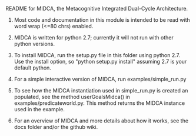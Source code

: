 README for MIDCA, the Metacognitive Integrated Dual-Cycle Architecture. 

1) Most code and documentation in this module is intended to be read with word wrap (<=80 chrs) enabled.

2) MIDCA is written for python 2.7; currently it will not run with other python versions. 

3) To install MIDCA, run the setup.py file in this folder using python 2.7. Use the install option, so "python setup.py install" assuming 2.7 is your default python.

4) For a simple interactive version of MIDCA, run examples/simple_run.py

5) To see how the MIDCA instantiation used in simple_run.py is created an populated, see the method userGoalsMidca() in examples/predicateworld.py. This method returns the MIDCA instance used in the example.

6) For an overview of MIDCA and more details about how it works, see the docs folder and/or the github wiki.
